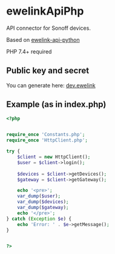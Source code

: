 # ewelinkApiPhp

API connector for Sonoff devices.

Based on [ewelink-api-python](https://github.com/AceExpert/ewelink-api-python/tree/master)

PHP 7.4+ required

## Public key and secret

You can generate here: [dev.ewelink](https://dev.ewelink.cc/)

## Example (as in index.php)

```php
<?php


require_once 'Constants.php';
require_once 'HttpClient.php';

try {
    $client = new HttpClient();
    $user = $client->login();
    
    $devices = $client->getDevices();
    $gateway = $client->getGateway();

    echo '<pre>';
    var_dump($user);
    var_dump($devices);
    var_dump($gateway);
    echo '</pre>';
} catch (Exception $e) {
    echo 'Error: ' . $e->getMessage();
}


?>

```
